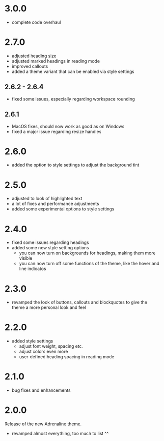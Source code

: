# 3.0.0
+ complete code overhaul

# 2.7.0
+ adjusted heading size
+ adjusted marked headings in reading mode
+ improved callouts
+ added a theme variant that can be enabled via style settings

## 2.6.2 - 2.6.4
+ fixed some issues, especially regarding workspace rounding

## 2.6.1
+ MacOS fixes, should now work as good as on Windows
+ fixed a major issue regarding resize handles

# 2.6.0
+ added the option to style settings to adjust the background tint

# 2.5.0
+ adjusted to look of highlighted text
+ a lot of fixes and performance adjustments
+ added some experimental options to style settings

# 2.4.0
+ fixed some issues regarding headings
+ added some new style setting options
  + you can now turn on backgrounds for headings, making them more visible
  + you can now turn off some functions of the theme, like the hover and line indicatos

# 2.3.0
+ revamped the look of buttons, callouts and blockquotes to give the theme a more personal look and feel

# 2.2.0
+ added style settings
  + adjust font weight, spacing etc.
  + adjust colors even more
  + user-defined heading spacing in reading mode

# 2.1.0
+ bug fixes and enhancements

# 2.0.0
Release of the new Adrenaline theme.
+ revamped almost everything, too much to list ^^
